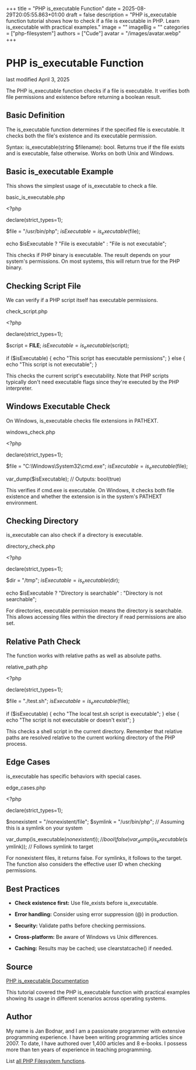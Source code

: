 +++
title = "PHP is_executable Function"
date = 2025-08-29T20:05:55.863+01:00
draft = false
description = "PHP is_executable function tutorial shows how to check if a file is executable in PHP. Learn is_executable with practical examples."
image = ""
imageBig = ""
categories = ["php-filesystem"]
authors = ["Cude"]
avatar = "/images/avatar.webp"
+++

# PHP is_executable Function

last modified April 3, 2025

The PHP is_executable function checks if a file is executable. It
verifies both file permissions and existence before returning a boolean result.

## Basic Definition

The is_executable function determines if the specified file is
executable. It checks both the file's existence and its executable permission.

Syntax: is_executable(string $filename): bool. Returns true if the
file exists and is executable, false otherwise. Works on both Unix and Windows.

## Basic is_executable Example

This shows the simplest usage of is_executable to check a file.

basic_is_executable.php
  

&lt;?php

declare(strict_types=1);

$file = "/usr/bin/php";
$isExecutable = is_executable($file);

echo $isExecutable ? "File is executable" : "File is not executable";

This checks if PHP binary is executable. The result depends on your system's
permissions. On most systems, this will return true for the PHP binary.

## Checking Script File

We can verify if a PHP script itself has executable permissions.

check_script.php
  

&lt;?php

declare(strict_types=1);

$script = __FILE__;
$isExecutable = is_executable($script);

if ($isExecutable) {
    echo "This script has executable permissions";
} else {
    echo "This script is not executable";
}

This checks the current script's executability. Note that PHP scripts typically
don't need executable flags since they're executed by the PHP interpreter.

## Windows Executable Check

On Windows, is_executable checks file extensions in PATHEXT.

windows_check.php
  

&lt;?php

declare(strict_types=1);

$file = "C:\\Windows\\System32\\cmd.exe";
$isExecutable = is_executable($file);

var_dump($isExecutable); // Outputs: bool(true)

This verifies if cmd.exe is executable. On Windows, it checks both file
existence and whether the extension is in the system's PATHEXT environment.

## Checking Directory

is_executable can also check if a directory is executable.

directory_check.php
  

&lt;?php

declare(strict_types=1);

$dir = "/tmp";
$isExecutable = is_executable($dir);

echo $isExecutable ? "Directory is searchable" : "Directory is not searchable";

For directories, executable permission means the directory is searchable. This
allows accessing files within the directory if read permissions are also set.

## Relative Path Check

The function works with relative paths as well as absolute paths.

relative_path.php
  

&lt;?php

declare(strict_types=1);

$file = "./test.sh";
$isExecutable = is_executable($file);

if ($isExecutable) {
    echo "The local test.sh script is executable";
} else {
    echo "The script is not executable or doesn't exist";
}

This checks a shell script in the current directory. Remember that relative paths
are resolved relative to the current working directory of the PHP process.

## Edge Cases

is_executable has specific behaviors with special cases.

edge_cases.php
  

&lt;?php

declare(strict_types=1);

$nonexistent = "/nonexistent/file";
$symlink = "/usr/bin/php"; // Assuming this is a symlink on your system

var_dump(is_executable($nonexistent)); // bool(false)
var_dump(is_executable($symlink));     // Follows symlink to target

For nonexistent files, it returns false. For symlinks, it follows to the target.
The function also considers the effective user ID when checking permissions.

## Best Practices

- **Check existence first:** Use file_exists before is_executable.

- **Error handling:** Consider using error suppression (@) in production.

- **Security:** Validate paths before checking permissions.

- **Cross-platform:** Be aware of Windows vs Unix differences.

- **Caching:** Results may be cached; use clearstatcache() if needed.

## Source

[PHP is_executable Documentation](https://www.php.net/manual/en/function.is-executable.php)

This tutorial covered the PHP is_executable function with practical
examples showing its usage in different scenarios across operating systems.

## Author

My name is Jan Bodnar, and I am a passionate programmer with extensive
programming experience. I have been writing programming articles since 2007.
To date, I have authored over 1,400 articles and 8 e-books. I possess more
than ten years of experience in teaching programming.

List [all PHP Filesystem functions](/php/#php-fs).